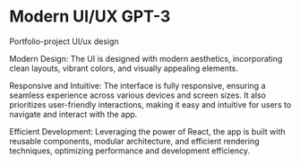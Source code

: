 # Modern UI/UX GPT-3

Portfolio-project UI/ux design

Modern Design: The UI is designed with modern aesthetics, incorporating clean layouts, vibrant colors, and visually appealing elements.

Responsive and Intuitive: The interface is fully responsive, ensuring a seamless experience across various devices and screen sizes. It also prioritizes user-friendly interactions, making it easy and intuitive for users to navigate and interact with the app.

Efficient Development: Leveraging the power of React, the app is built with reusable components, modular architecture, and efficient rendering techniques, optimizing performance and development efficiency.

